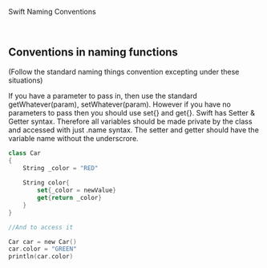 
Swift Naming Conventions

<br />

## Conventions in naming functions 
(Follow the standard naming things convention excepting under these situations)

If you have a parameter to pass in, then use the standard getWhatever(param), setWhatever(param). However if you have no parameters to pass then you should use set{} and get{}. Swift has Setter & Getter syntax. Therefore all variables should be made private by the class and accessed with just .name syntax. The setter and getter should have the variable name without the underscrore.

```swift
class Car
{
    String _color = "RED"
    
    String color{
        set{_color = newValue}
        get{return _color}
    }
}

//And to access it

Car car = new Car()
car.color = "GREEN"
println(car.color)

```

<br />
